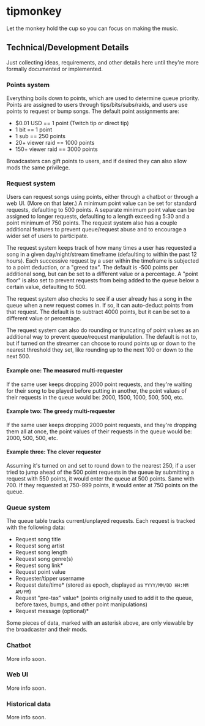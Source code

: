 # tipmonkey

Let the monkey hold the cup so you can focus on making the music.

## Technical/Development Details

Just collecting ideas, requirements, and other details here until they're more formally documented or implemented.

### Points system

Everything boils down to points, which are used to determine queue priority. Points are assigned to users through tips/bits/subs/raids, and users use points to request or bump songs. The default point assignments are:

* $0.01 USD == 1 point (Twitch tip or direct tip)
* 1 bit == 1 point
* 1 sub == 250 points
* 20+ viewer raid == 1000 points
* 150+ viewer raid == 3000 points

Broadcasters can gift points to users, and if desired they can also allow mods the same privilege.

### Request system

Users can request songs using points, either through a chatbot or through a web UI. (More on that later.) A minimum point value can be set for standard requests, defaulting to 500 points. A separate minimum point value can be assigned to longer requests, defaulting to a length exceeding 5:30 and a point minimum of 750 points. The request system also has a couple additional features to prevent queue/request abuse and to encourage a wider set of users to participate.

The request system keeps track of how many times a user has requested a song in a given day/night/stream timeframe (defaulting to within the past 12 hours). Each successive request by a user within the timeframe is subjected to a point deduction, or a "greed tax". The default is -500 points per additional song, but can be set to a different value or a percentage. A "point floor" is also set to prevent requests from being added to the queue below a certain value, defaulting to 500.

The request system also checks to see if a user already has a song in the queue when a new request comes in. If so, it can auto-deduct points from that request. The default is to subtract 4000 points, but it can be set to a different value or percentage.

The request system can also do rounding or truncating of point values as an additional way to prevent queue/request manipulation. The default is not to, but if turned on the streamer can choose to round points up or down to the nearest threshold they set, like rounding up to the next 100 or down to the next 500.

#### Example one: The measured multi-requester

If the same user keeps dropping 2000 point requests, and they're waiting for their song to be played before putting in another, the point values of their requests in the queue would be: 2000, 1500, 1000, 500, 500, etc.

#### Example two: The greedy multi-requester

If the same user keeps dropping 2000 point requests, and they're dropping them all at once, the point values of their requests in the queue would be: 2000, 500, 500, etc.

#### Example three: The clever requester

Assuming it's turned on and set to round down to the nearest 250, if a user tried to jump ahead of the 500 point requests in the queue by submitting a request with 550 points, it would enter the queue at 500 points. Same with 700. If they requested at 750-999 points, it would enter at 750 points on the queue.

### Queue system

The queue table tracks current/unplayed requests. Each request is tracked with the following data:

* Request song title
* Request song artist
* Request song length
* Request song genre(s)
* Request song link*
* Request point value
* Requester/tipper username
* Request date/time* (stored as epoch, displayed as `YYYY/MM/DD HH:MM AM/PM`)
* Request "pre-tax" value* (points originally used to add it to the queue, before taxes, bumps, and other point manipulations)
* Request message (optional)*

Some pieces of data, marked with an asterisk above, are only viewable by the broadcaster and their mods.

### Chatbot

More info soon.

### Web UI

More info soon.

### Historical data

More info soon.
